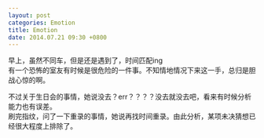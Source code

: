 ```yaml
---
layout: post
categories: Emotion
title: Emotion
date: 2014.07.21 09:30 +0800
---
```


早上，虽然不同车，但是还是遇到了，时间匹配ing<br>
有一个恐怖的室友有时候是很危险的一件事。不知情地情况下来这一手，总归是胆战心惊的啊。

不过关于生日会的事情，她说没去？err？？？？没去就没去吧，看来有时候分析能力也有误差。<br>
刷完指纹，问了一下重录的事情，她说再找时间重录。由此分析，某项未决猜想已经很大程度上排除了。
